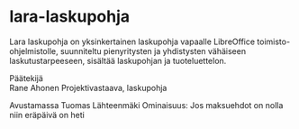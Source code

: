 # lara-laskupohja
Lara laskupohja on yksinkertainen laskupohja vapaalle LibreOffice toimisto-ohjelmistolle, suunniteltu pienyritysten ja yhdistysten vähäiseen laskutustarpeeseen, sisältää laskupohjan ja tuoteluettelon.

Päätekijä	
Rane Ahonen	Projektivastaava, laskupohja
	
Avustamassa	
Tuomas Lähteenmäki	Ominaisuus: Jos maksuehdot on nolla niin eräpäivä on heti



